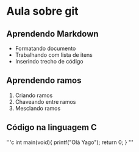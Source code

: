# Aula sobre git

## Aprendendo Markdown

- Formatando documento
- Trabalhando com lista de itens
- Inserindo trecho de código

## Aprendendo ramos

1. Criando ramos
2. Chaveando entre ramos
3. Mesclando ramos

## Código na linguagem C

'''c
int main(void){
    printf("Olá Yago");
    return 0;
}
'''